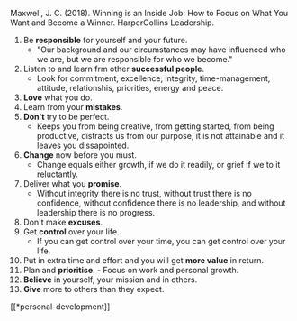 Maxwell, J. C. (2018). Winning is an Inside Job: How to Focus on What You Want and Become a Winner. HarperCollins Leadership.

1.  Be **responsible** for yourself and your future.
	- "Our background and our circumstances may have influenced who we are, but we are responsible for who we become."
2.  Listen to and learn frm other **successful people**.
	- Look for commitment, excellence, integrity, time-management, attitude, relationshis, priorities, energy and peace.
3.  **Love** what you do.
4.  Learn from your **mistakes**.
5.  **Don't** try to be perfect.
	- Keeps you from being creative, from getting started, from being productive, distracts us from our purpose, it is not attainable and it leaves you dissapointed.
6.  **Change** now before you must.
	- Change equals either growth, if we do it readily, or grief if we to it reluctantly.
7.  Deliver what you **promise**.
	- Without integrity there is no trust, without trust there is no confidence, without confidence there is no leadership, and without leadership there is no progress.
8.  Don't make **excuses**.
9.  Get **control** over your life.
	- If you can get control over your time, you can get control over your life.
10.  Put in extra time and effort and you will get **more value** in return.
11.  Plan and **prioritise**.
	- Focus on work and personal growth.
12.  **Believe** in yourself, your mission and in others.
13.  **Give** more to others than they expect.

[[*personal-development]]